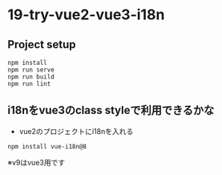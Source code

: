 # 19-try-vue2-vue3-i18n

## Project setup
```
npm install
npm run serve
npm run build
npm run lint
```

## i18nをvue3のclass styleで利用できるかな

- vue2のプロジェクトにi18nを入れる

```
npm install vue-i18n@8
```
※v9はvue3用です